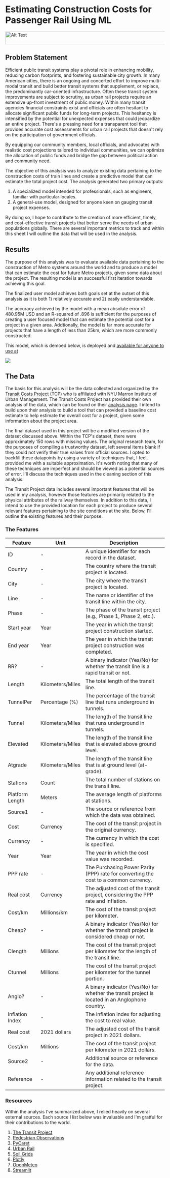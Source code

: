 # Estimating Construction Costs for Passenger Rail Using ML
<img src="https://media.giphy.com/media/v1.Y2lkPTc5MGI3NjExbjFodzd4aHY1aG1saG5tdWhyZDFubGFuZ2N0M2l1ZjIybGNkdG16NyZlcD12MV9pbnRlcm5hbF9naWZfYnlfaWQmY3Q9cw/mAOxwWpvrHrv2YJ6xV/source.gif" width="600" height="40" alt="Alt Text" style="object-fit: cover;">

## Problem Statement

Efficient public transit systems play a pivotal role in enhancing mobility, reducing carbon footprints, and fostering sustainable city growth. In many American cities, there is an ongoing and concerted effort to improve multi-modal transit and build better transit systems that supplement, or replace, the predominantly car-oriented infrastructure. Often these transit system improvements are subject to scrutiny, as urban rail projects require an extensive up-front investment of public money.
Within many transit agencies financial constraints exist and officials are often hesitant to allocate significant public funds for long-term projects. This hesitancy is intensified by the potential for unexpected expenses that could jeopardize an entire project. There's a pressing need for a transparent tool that provides accurate cost assessments for urban rail projects that doesn't rely on the participation of government officials.

By equipping our community members, local officials, and advocates with realistic cost projections tailored to individual communities, we can optimize the allocation of public funds and bridge the gap between political action and community need.

The objective of this analysis was to analyze existing data pertaining to the construction costs of train lines and create a predictive model that can estimate the total project cost. The analysis generated two primary outputs:

1. A specialized model intended for professionals, such as engineers, familiar with particular locales.
2. A general-use model, designed for anyone keen on gauging transit project expenses.

By doing so, I hope to contribute to the creation of more efficient, timely, and cost-effective transit projects that better serve the needs of urban populations globally. There are several important metrics to track and within this sheet I will outline the data that will be used in the analysis.

## Results

The purpose of this analysis was to evaluate available data pertaining to the construction of Metro systems around the world and to produce a model that can estimate the cost for future Metro projects, given some data about the project. The resulting model is an successful first iteration towards achieving this goal.

The finalized user model achieves both goals set at the outset of this analysis as it is both 1) relatively accurate and 2) easily understandable.

The accuracy achieved by the model with a mean absolute error of 480.95M USD and an R-squared of .896 is sufficient for the purposes of creating a user focused model that can estimate the potential cost for a project in a given area. Addtionally, the model is far more accurate for projects that have a length of less than 25km, which are more commonly constructed. 

This model, which is demoed below, is deployed and [available for anyone to use at](https://buildmoretrains.streamlit.app/)

![](https://media.giphy.com/media/v1.Y2lkPTc5MGI3NjExd3Z6N250OWk4NHlyZWk3MmY0eTA5bDFudzFxaGRnMThldHdkenU3cCZlcD12MV9pbnRlcm5hbF9naWZfYnlfaWQmY3Q9Zw/nWZYYOectRB9Sgf1dN/giphy.gif)



## The Data

The basis for this analysis will be the data collected and organized by the [Transit Costs Project](https://transitcosts.com/) (TCP) who is affiliated with NYU Marron Institute of Urban Management. The Transit Costs Project has provided their own analysis of the data, which can be found on their [analysis page](https://transitcosts.com/new-data/). I intend to build upon their analysis to build a tool that can provided a baseline cost estimate to help estimate the overall cost for a project, given some information about the project area.

The final dataset used in this project will be a modified version of the dataset discussed above. Within the TCP's dataset, there were approximately 150 rows with missing values. The original research team, for the purposes of compiling a trustworthy dataset, left several items blank if they could not verify their true values from official sources. I opted to backfill these datapoints by using a variety of techniques that, I feel, provided me with a suitable approximation. It's worth noting that many of these techniques are imperfect and should be viewed as a potential sources of error. I'll discuss the techniques used in the cleaning section of this analysis.

The Transit Project data includes several important features that will be used in my analysis, however those features are primarily related to the physical attributes of the railway themselves. In addition to this data, I intend to use the provided location for each project to produce several relevant features pertaining to the site conditions at the site. Below, I'll outline the existing features and their purpose.

### The Features

| Feature                     | Unit            | Description                                                                                   |
|-----------------------------|-----------------|-----------------------------------------------------------------------------------------------|
| ID                          | -               | A unique identifier for each record in the dataset.                                           |
| Country                     | -               | The country where the transit project is located.                                             |
| City                        | -               | The city where the transit project is located.                                                |
| Line                        | -               | The name or identifier of the transit line within the city.                                   |
| Phase                       | -               | The phase of the transit project (e.g., Phase 1, Phase 2, etc.).                              |
| Start year                  | Year            | The year in which the transit project construction started.                                   |
| End year                    | Year            | The year in which the transit project construction was completed.                             |
| RR?                         | -               | A binary indicator (Yes/No) for whether the transit line is a rapid transit or not.           |
| Length                      | Kilometers/Miles | The total length of the transit line.                                                         |
| TunnelPer                   | Percentage (%)   | The percentage of the transit line that runs underground in tunnels.                          |
| Tunnel                      | Kilometers/Miles | The length of the transit line that runs underground in tunnels.                              |
| Elevated                    | Kilometers/Miles | The length of the transit line that is elevated above ground level.                           |
| Atgrade                     | Kilometers/Miles | The length of the transit line that is at ground level (at-grade).                            |
| Stations                    | Count           | The total number of stations on the transit line.                                             |
| Platform Length    | Meters          | The average length of platforms at stations.                                                  |
| Source1                     | -               | The source or reference from which the data was obtained.                                    |
| Cost                        | Currency        | The cost of the transit project in the original currency.                                     |
| Currency                    | -               | The currency in which the cost is specified.                                                  |
| Year                        | Year            | The year in which the cost value was recorded.                                                |
| PPP rate                    | -               | The Purchasing Power Parity (PPP) rate for converting the cost to a common currency.         |
| Real cost                   | Currency        | The adjusted cost of the transit project, considering the PPP rate and inflation.            |
| Cost/km         | Millions/km        | The cost of the transit project per kilometer.                                               |
| Cheap?                      | -               | A binary indicator (Yes/No) for whether the transit project is considered cheap or not.      |
| Clength                     | Millions        | The cost of the transit project per kilometer for the length of the transit line.            |
| Ctunnel                     | Millions        | The cost of the transit project per kilometer for the tunnel portion.                         |
| Anglo?                      | -               | A binary indicator (Yes/No) for whether the transit project is located in an Anglophone country. |
| Inflation Index             | -               | The inflation index for adjusting the cost to real value.                                     |
| Real cost    | 2021 dollars    | The adjusted cost of the transit project in 2021 dollars.                                    |
| Cost/km      | Millions        | The cost of the transit project per kilometer in 2021 dollars.                               |
| Source2                     | -               | Additional source or reference for the data.                                                  |
| Reference                   | -               | Any additional reference information related to the transit project.                         |

### Resources

Within the analysis I've summarized above, I relied heavily on several external sources. Each source I list below was invaluable and I'm gratful for their contributions to the world.

1. [The Transit Project](https://transitcosts.com/about/)
2. [Pedestrian Observations](https://pedestrianobservations.com/)
3. [PyCaret](https://pycaret.gitbook.io/docs/)
4. [Urban Rail](https://www.urbanrail.net/)
5. [Soil Grids](https://www.isric.org/explore/soilgrids)
6. [Plotly](https://plotly.com/python/)
7. [OpenMeteo](https://open-meteo.com/)
8. [Streamlit](https://www.gradio.app/)
